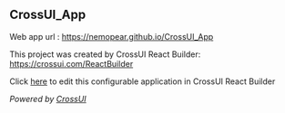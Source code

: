## CrossUI_App
Web app url : https://nemopear.github.io/CrossUI_App

This project was created by CrossUI React Builder: https://crossui.com/ReactBuilder

Click [here](https://crossui.com/ReactBuilder/#!from=github&owner=nemopear&repo=CrossUI_App) to edit this configurable application in CrossUI React Builder

<i>Powered by [CrossUI](https://crossui.com)</i>
